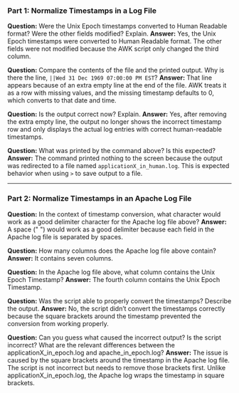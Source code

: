 ### Part 1: Normalize Timestamps in a Log File

**Question:** Were the Unix Epoch timestamps converted to Human Readable format? Were the other fields modified? Explain.
**Answer:** Yes, the Unix Epoch timestamps were converted to Human Readable format. The other fields were not modified because the AWK script only changed the third column.

**Question:** Compare the contents of the file and the printed output. Why is there the line, `||Wed 31 Dec 1969 07:00:00 PM EST`?
**Answer:** That line appears because of an extra empty line at the end of the file. AWK treats it as a row with missing values, and the missing timestamp defaults to 0, which converts to that date and time.

**Question:** Is the output correct now? Explain.
**Answer:** Yes, after removing the extra empty line, the output no longer shows the incorrect timestamp row and only displays the actual log entries with correct human-readable timestamps.

**Question:** What was printed by the command above? Is this expected?
**Answer:** The command printed nothing to the screen because the output was redirected to a file named `applicationX_in_human.log`. This is expected behavior when using `>` to save output to a file.

---

### Part 2: Normalize Timestamps in an Apache Log File

**Question:** In the context of timestamp conversion, what character would work as a good delimiter character for the Apache log file above?
**Answer:** A space (" ") would work as a good delimiter because each field in the Apache log file is separated by spaces.

**Question:** How many columns does the Apache log file above contain?
**Answer:** It contains seven columns.

**Question:** In the Apache log file above, what column contains the Unix Epoch Timestamp?
**Answer:** The fourth column contains the Unix Epoch Timestamp.

**Question:** Was the script able to properly convert the timestamps? Describe the output.
**Answer:** No, the script didn’t convert the timestamps correctly because the square brackets around the timestamp prevented the conversion from working properly.

**Question:** Can you guess what caused the incorrect output? Is the script incorrect? What are the relevant differences between the applicationX\_in\_epoch.log and apache\_in\_epoch.log?
**Answer:** The issue is caused by the square brackets around the timestamp in the Apache log file. The script is not incorrect but needs to remove those brackets first. Unlike applicationX\_in\_epoch.log, the Apache log wraps the timestamp in square brackets.
